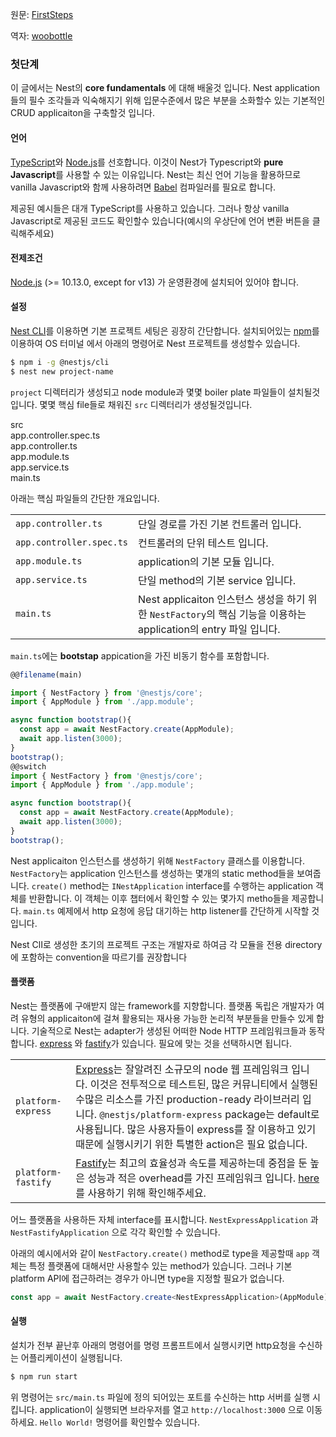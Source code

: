 원문: [FirstSteps](https://github.com/nestjs/docs.nestjs.com/blob/master/content/first_steps.md)

역자: [woobottle](https://github.com/woobottle)

### 첫단계

이 글에서는 Nest의 **core fundamentals** 에 대해 배울것 입니다. Nest application들의 필수 조각들과 익숙해지기 위해 입문수준에서 많은 부분을 소화할수 있는 기본적인 CRUD applicaiton을 구축할것 입니다.

#### 언어

[TypeScript](https://www.typescriptlang.org/)와 [Node.js](https://nodejs.org/en/)를 선호합니다. 이것이 Nest가 Typescript와 **pure Javascript**를 사용할 수 있는 이유입니다.
Nest는 최신 언어 기능을 활용하므로 vanilla Javascript와 함께 사용하려면 [Babel](https://babeljs.io/) 컴파일러를 필요로 합니다.

제공된 예시들은 대개 TypeScript를 사용하고 있습니다. 그러나 항상 vanilla Javascript로 제공된 코드도 확인할수 있습니다(예시의 우상단에 언어 변환 버튼을 클릭해주세요)

#### 전제조건

[Node.js](https://nodejs.org/) (>= 10.13.0, except for v13) 가 운영환경에 설치되어 있어야 합니다.

#### 설정

[Nest CLI](/cli/overview)를 이용하면 기본 프로젝트 세팅은 굉장히 간단합니다. 설치되어있는 [npm](https://www.npmjs.com/)를 이용하여 OS 터미널 에서 아래의 명령어로 Nest 프로젝트를 생성할수 있습니다.

```bash
$ npm i -g @nestjs/cli
$ nest new project-name
```

`project` 디렉터리가 생성되고 node module과 몇몇 boiler plate 파일들이 설치될것입니다. 몇몇 핵심 file들로 채워진 `src` 디렉터리가 생성될것입니다.

<div class="file-tree">
  <div class="item">src</div>
  <div class="children">
    <div class="item">app.controller.spec.ts</div>
    <div class="item">app.controller.ts</div>
    <div class="item">app.module.ts</div>
    <div class="item">app.service.ts</div>
    <div class="item">main.ts</div>
  </div>
</div>

아래는 핵심 파일들의 간단한 개요입니다.

|                          |                                                                                                                     |
| ------------------------ | ------------------------------------------------------------------------------------------------------------------- |
| `app.controller.ts`      | 단일 경로를 가진 기본 컨트롤러 입니다.                                                                                       |
| `app.controller.spec.ts` | 컨트롤러의 단위 테스트 입니다.                                                                                             |
| `app.module.ts`          | application의 기본 모듈 입니다.                                                                                         |
| `app.service.ts`         | 단일 method의 기본 service 입니다.                                                                                      |
| `main.ts`                | Nest applicaiton 인스턴스 생성을 하기 위한 `NestFactory`의 핵심 기능을 이용하는 application의 entry 파일 입니다.                   |

`main.ts`에는 **bootstap** appication을 가진 비동기 함수를 포함합니다. 

```typescript
@@filename(main)

import { NestFactory } from '@nestjs/core';
import { AppModule } from './app.module';

async function bootstrap(){
  const app = await NestFactory.create(AppModule);
  await app.listen(3000);
}
bootstrap();
@@switch
import { NestFactory } from '@nestjs/core';
import { AppModule } from './app.module';

async function bootstrap(){
  const app = await NestFactory.create(AppModule);
  await app.listen(3000);
}
bootstrap();
```

Nest applicaiton 인스턴스를 생성하기 위해 `NestFactory` 클래스를 이용합니다. `NestFactory`는 application 인스턴스를 생성하는 몇개의 static method들을 보여줍니다.
`create()` method는 `INestApplication` interface를 수행하는 application 객체를 반환합니다. 이 객체는 이후 챕터에서 확인할 수 있는 몇가지 metho들을 제공합니다. `main.ts` 예제에서 
http 요청에 응답 대기하는 http listener를 간단하게 시작할 것입니다.

Nest ClI로 생성한 초기의 프로젝트 구조는 개발자로 하여금 각 모듈을 전용 directory에 포함하는 convention을 따르기를 권장합니다

<app-banner-courses></app-banner-courses>

#### 플랫폼

Nest는 플랫폼에 구애받지 않는 framework를 지향합니다. 플랫폼 독립은 개발자가 여려 유형의 applicaiton에 걸쳐 활용되는 재사용 가능한 논리적 부분들을 만들수 있게 합니다. 기술적으로 Nest는 adapter가 생성된 어떠한 Node HTTP 프레임워크들과 동작합니다.
[express](https://expressjs.com/) 와 [fastify](https://www.fastify.io)가 있습니다. 필요에 맞는 것을 선택하시면 됩니다.

|                    |                                                                                                                                                                                                                                                                                                                                    |
| ------------------ | ---------------------------------------------------------------------------------------------------------------------------------------------------------------------------------------------------------------------------------------------------------------------------------------------------------------------------------- |
| `platform-express` | [Express](https://expressjs.com/)는 잘알려진 소규모의 node 웹 프레임워크 입니다. 이것은 전투적으로 테스트된, 많은 커뮤니티에서 실행된 수많은 리소스를 가진 production-ready 라이브러리 입니다. `@nestjs/platform-express` package는 default로 사용됩니다. 많은 사용자들이 express를 잘 이용하고 있기 때문에 실행시키기 위한 특별한 action은 필요 없습니다. |
| `platform-fastify` | [Fastify](https://www.fastify.io/)는 최고의 효율성과 속도를 제공하는데 중점을 둔 높은 성능과 적은 overhead를 가진 프레임워크 입니다. [here](/techniques/performance) 를 사용하기 위해 확인해주세요.                                                                                                                                  |

어느 플랫폼을 사용하든 자체 interface를 표시합니다. `NestExpressApplication` 과 `NestFastifyApplication` 으로 각각 확인할 수 있습니다. 

아래의 예시에서와 같이 `NestFactory.create()` method로 type을 제공할때 `app` 객체는 특정 플랫폼에 대해서만 사용할수 있는 method가 있습니다. 
그러나 기본 platform API에 접근하려는 경우가 아니면 type을 지정할 필요가 없습니다.

```typescript
const app = await NestFactory.create<NestExpressApplication>(AppModule);
```

#### 실행
설치가 전부 끝난후 아래의 명령어를 명령 프롬프트에서 실행시키면 http요청을 수신하는 어플리케이션이 실행됩니다. 

```bash
$ npm run start
```

위 명령어는 `src/main.ts` 파일에 정의 되어있는 포트를 수신하는 http 서버를 실행 시킵니다. 
application이 실행되면 브라우저를 열고 `http://localhost:3000` 으로 이동하세요. 
`Hello World!` 명령어를 확인할수 있습니다.
